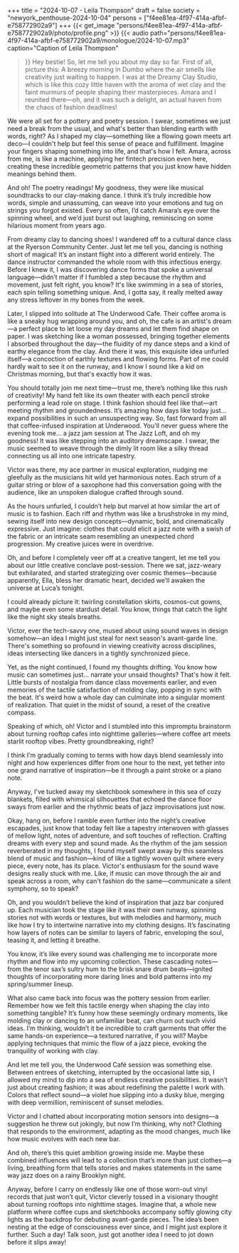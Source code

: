 +++
title = "2024-10-07 - Leila Thompson"
draft = false
society = "newyork_penthouse-2024-10-04"
persons = ["f4ee81ea-4f97-414a-afbf-e758772902a9"]
+++
{{< get_image "persons/f4ee81ea-4f97-414a-afbf-e758772902a9/photo/profile.png" >}}
{{< audio
    path="persons/f4ee81ea-4f97-414a-afbf-e758772902a9/monologue/2024-10-07.mp3" 
    caption="Caption of Leila Thompson"
>}}
Hey bestie! So, let me tell you about my day so far.
First of all, picture this: A breezy morning in Dumbo where the air smells like creativity just waiting to happen. I was at the Dreamy Clay Studio, which is like this cozy little haven with the aroma of wet clay and the faint murmurs of people shaping their masterpieces. Amara and I reunited there—oh, and it was such a delight, an actual haven from the chaos of fashion deadlines!

We were all set for a pottery and poetry session. I swear, sometimes we just need a break from the usual, and what's better than blending earth with words, right? As I shaped my clay—something like a flowing gown meets art deco—I couldn't help but feel this sense of peace and fulfillment. Imagine your fingers shaping something into life, and that's how I felt. Amara, across from me, is like a machine, applying her fintech precision even here, creating these incredible geometric patterns that you just know have hidden meanings behind them.

And oh! The poetry readings! My goodness, they were like musical soundtracks to our clay-making dance. I think it’s truly incredible how words, simple and unassuming, can weave into your emotions and tug on strings you forgot existed. Every so often, I’d catch Amara’s eye over the spinning wheel, and we’d just burst out laughing, reminiscing on some hilarious moment from years ago.

From dreamy clay to dancing shoes! I wandered off to a cultural dance class at the Ryerson Community Center. Just let me tell you, dancing is nothing short of magical! It’s an instant flight into a different world entirely. The dance instructor commanded the whole room with this infectious energy. Before I knew it, I was discovering dance forms that spoke a universal language—didn’t matter if I fumbled a step because the rhythm and movement, just felt right, you know? It's like swimming in a sea of stories, each spin telling something unique. And, I gotta say, it really melted away any stress leftover in my bones from the week.

Later, I slipped into solitude at The Underwood Cafe. Their coffee aroma is like a sneaky hug wrapping around you, and oh, the cafe is an artist's dream—a perfect place to let loose my day dreams and let them find shape on paper. I was sketching like a woman possessed, bringing together elements I absorbed throughout the day—the fluidity of my dance steps and a kind of earthy elegance from the clay. And there it was, this exquisite idea unfurled itself—a concoction of earthly textures and flowing forms. Part of me could hardly wait to see it on the runway, and I know I sound like a kid on Christmas morning, but that's exactly how it was.

You should totally join me next time—trust me, there’s nothing like this rush of creativity! My hand felt like its own theater with each pencil stroke performing a lead role on stage. I think fashion should feel like that—art meeting rhythm and groundedness. It’s amazing how days like today just... expand possibilities in such an unsuspecting way.
So, fast forward from all that coffee-infused inspiration at Underwood. You'll never guess where the evening took me... a jazz jam session at The Jazz Loft, and oh my goodness! It was like stepping into an auditory dreamscape. I swear, the music seemed to weave through the dimly lit room like a silky thread connecting us all into one intricate tapestry. 

Victor was there, my ace partner in musical exploration, nudging me gleefully as the musicians hit wild yet harmonious notes. Each strum of a guitar string or blow of a saxophone had this conversation going with the audience, like an unspoken dialogue crafted through sound. 

As the hours unfurled, I couldn’t help but marvel at how similar the art of music is to fashion. Each riff and rhythm was like a brushstroke in my mind, sewing itself into new design concepts—dynamic, bold, and cinematically expressive. Just imagine: clothes that could elicit a jazz note with a swish of the fabric or an intricate seam resembling an unexpected chord progression. My creative juices were in overdrive.

Oh, and before I completely veer off at a creative tangent, let me tell you about our little creative conclave post-session. There we sat, jazz-weary but exhilarated, and started strategizing over cosmic themes—because apparently, Ella, bless her dramatic heart, decided we’ll awaken the universe at Luca’s tonight.

I could already picture it: twirling constellation skirts, cosmos-cut gowns, and maybe even some stardust detail. You know, things that catch the light like the night sky steals breaths.

Victor, ever the tech-savvy one, mused about using sound waves in design somehow—an idea I might just steal for next season's avant-garde line. There's something so profound in viewing creativity across disciplines, ideas intersecting like dancers in a tightly synchronized piece.

Yet, as the night continued, I found my thoughts drifting. You know how music can sometimes just... narrate your unsaid thoughts? That's how it felt. Little bursts of nostalgia from dance class movements earlier, and even memories of the tactile satisfaction of molding clay, popping in sync with the beat. It's weird how a whole day can culminate into a singular moment of realization. That quiet in the midst of sound, a reset of the creative compass.

Speaking of which, oh! Victor and I stumbled into this impromptu brainstorm about turning rooftop cafes into nighttime galleries—where coffee art meets starlit rooftop vibes. Pretty groundbreaking, right?

I think I’m gradually coming to terms with how days blend seamlessly into night and how experiences differ from one hour to the next, yet tether into one grand narrative of inspiration—be it through a paint stroke or a piano note.

Anyway, I've tucked away my sketchbook somewhere in this sea of cozy blankets, filled with whimsical silhouettes that echoed the dance floor sways from earlier and the rhythmic beats of jazz improvisations just now. 

Okay, hang on, before I ramble even further into the night’s creative escapades, just know that today felt like a tapestry interwoven with glasses of mellow light, notes of adventure, and soft touches of reflection. Crafting dreams with every step and sound made.
As the rhythm of the jam session reverberated in my thoughts, I found myself swept away by this seamless blend of music and fashion—kind of like a tightly woven quilt where every piece, every note, has its place. Victor's enthusiasm for the sound wave designs really stuck with me. Like, if music can move through the air and speak across a room, why can't fashion do the same—communicate a silent symphony, so to speak?

Oh, and you wouldn’t believe the kind of inspiration that jazz bar conjured up. Each musician took the stage like it was their own runway, spinning stories not with words or textures, but with melodies and harmony, much like how I try to intertwine narrative into my clothing designs. It’s fascinating how layers of notes can be similar to layers of fabric, enveloping the soul, teasing it, and letting it breathe.

You know, it’s like every sound was challenging me to incorporate more rhythm and flow into my upcoming collection. These cascading notes—from the tenor sax’s sultry hum to the brisk snare drum beats—ignited thoughts of incorporating more daring lines and bold patterns into my spring/summer lineup.

What also came back into focus was the pottery session from earlier. Remember how we felt this tactile energy when shaping the clay into something tangible? It’s funny how these seemingly ordinary moments, like molding clay or dancing to an unfamiliar beat, can churn out such vivid ideas. I’m thinking, wouldn’t it be incredible to craft garments that offer the same hands-on experience—a textured narrative, if you will? Maybe applying techniques that mimic the flow of a jazz piece, evoking the tranquility of working with clay.

And let me tell you, the Underwood Café session was something else. Between entrees of sketching, interrupted by the occasional latte sip, I allowed my mind to dip into a sea of endless creative possibilities. It wasn’t just about creating fashion; it was about redefining the palette I work with. Colors that reflect sound—a violet hue slipping into a dusky blue, merging with deep vermillion, reminiscent of sunset melodies.

Victor and I chatted about incorporating motion sensors into designs—a suggestion he threw out jokingly, but now I’m thinking, why not? Clothing that responds to the environment, adapting as the mood changes, much like how music evolves with each new bar.

And oh, there’s this quiet ambition growing inside me. Maybe these combined influences will lead to a collection that’s more than just clothes—a living, breathing form that tells stories and makes statements in the same way jazz does on a rainy Brooklyn night. 

Anyway, before I carry on endlessly like one of those worn-out vinyl records that just won’t quit, Victor cleverly tossed in a visionary thought about turning rooftops into nighttime stages. Imagine that, a whole new platform where coffee cups and sketchbooks accompany softly glowing city lights as the backdrop for debuting avant-garde pieces. The idea’s been nesting at the edge of consciousness ever since, and I might just explore it further. Such a day!
Talk soon, just got another idea I need to jot down before it slips away!
